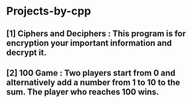 # Projects-by-cpp
## [1] Ciphers and Deciphers : This program is for encryption your important information and decrypt it.
## [2] 100 Game : Two players start from 0 and alternatively add a number from 1 to 10 to the sum. The player who reaches 100 wins.
